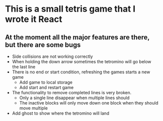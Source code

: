 # This is a small tetris game that I wrote it React

## At the moment all the major features are there, but there are some bugs
  - Side collisions are not working correctly
  - When holding the down arrow sometimes the tetromino will go below the last line
  - There is no end or start condition, refreshing the games starts a new game
    - Add game to local storage
    - Add start and restart game
  - The functionality to remove completed lines is very broken.
    - Only a single line disappear when multiple lines should
    - The inactive blocks will only move down one block when they should move multiple
  - Add ghost to show where the tetromino will land
